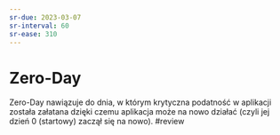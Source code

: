 ```yaml
---
sr-due: 2023-03-07
sr-interval: 60
sr-ease: 310
---
```


# Zero-Day
Zero-Day nawiązuje do dnia, w którym krytyczna podatność w aplikacji została załatana dzięki czemu aplikacja może na nowo działać (czyli jej dzień 0 (startowy) zaczął się na nowo).
#review